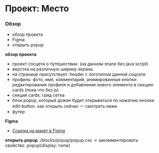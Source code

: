 # Проект: Место

### Обзор

* обзор проекта
* Figma
* открыть popup



**обзор проекта**

* проект сосцети о путешествии. (на данном этапе без java script) 
* верстка на различную ширину экрана. 
* на странице присутствует: header с логотипом данной соцсети
* профиль: фото, имя, комментарий, анимированные кнопки редактирования профиля и добавления нового элемента в секцию cards (пока что без js)
* секция cards: грид сетка 
* блок popup, который дожен будет открываться по нажатию кнопки edit-button. как открыть сейчас 一 смотреть ниже
* футер 



**Figma**

* [Ссылка на макет в Figma](https://www.figma.com/file/2cn9N9jSkmxD84oJik7xL7/JavaScript.-Sprint-4?node-id=0%3A1)



**открыть popup**
./blocks/popup/popup.css -> закомментировать свойство .popup{display: none}
